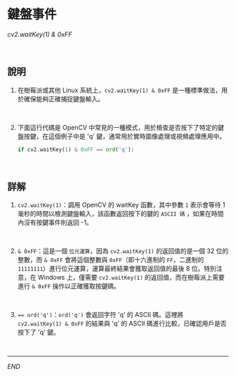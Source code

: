 # 鍵盤事件

_cv2.waitKey(1) & 0xFF_

<br>

## 說明

1. 在樹莓派或其他 Linux 系統上，`cv2.waitKey(1) & 0xFF` 是一種標準做法，用於確保能夠正確捕捉鍵盤輸入。

<br>

2. 下面這行代碼是 OpenCV 中常見的一種模式，用於檢查是否按下了特定的鍵盤按鍵，在這個例子中是 'q' 鍵，通常用於實時圖像處理或視頻處理應用中。

    ```python
    if cv2.waitKey(1) & 0xFF == ord('q'):
    ```

<br>

## 詳解

1. `cv2.waitKey(1)`：調用 OpenCV 的 waitKey 函數，其中參數 `1` 表示會等待 1 毫秒的時間以檢測鍵盤輸入，該函數返回按下的鍵的 `ASCII 碼` ，如果在時間內沒有按鍵事件則返回 -1。

<br>

2. `& 0xFF`：這是一個 `位元運算`，因為 `cv2.waitKey(1)` 的返回值的是一個 32 位的整數，而 `& 0xFF` 會將這個整數與 `0xFF`（即十六進制的 `FF`，二進制的 `11111111`）進行位元運算，運算最終結果會獲取返回值的最後 8 位。特別注意，在 Windows 上，僅需要 `cv2.waitKey(1)` 的返回值，而在樹莓派上需要進行 `& 0xFF` 操作以正確獲取按鍵碼。

<br>

3. `== ord('q')`：`ord('q')` 會返回字符 'q' 的 ASCII 碼。這裡將 `cv2.waitKey(1) & 0xFF` 的結果與 'q' 的 ASCII 碼進行比較，已確認用戶是否按下了 'q' 鍵。

<br>

---

_END_